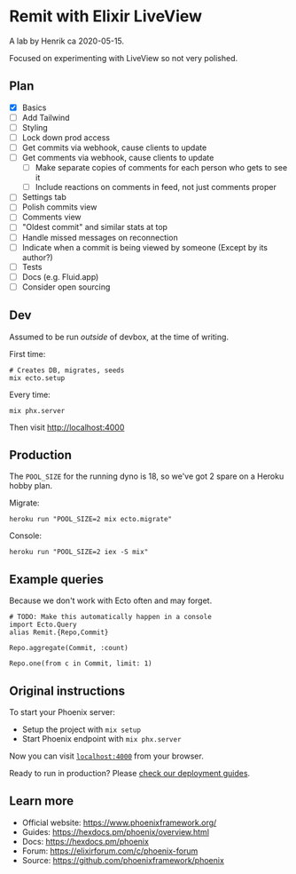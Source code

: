 # Remit with Elixir LiveView

A lab by Henrik ca 2020-05-15.

Focused on experimenting with LiveView so not very polished.

## Plan

- [x] Basics
- [ ] Add Tailwind
- [ ] Styling
- [ ] Lock down prod access
- [ ] Get commits via webhook, cause clients to update
- [ ] Get comments via webhook, cause clients to update
  - [ ] Make separate copies of comments for each person who gets to see it
  - [ ] Include reactions on comments in feed, not just comments proper
- [ ] Settings tab
- [ ] Polish commits view
- [ ] Comments view
- [ ] "Oldest commit" and similar stats at top
- [ ] Handle missed messages on reconnection
- [ ] Indicate when a commit is being viewed by someone (Except by its author?)
- [ ] Tests
- [ ] Docs (e.g. Fluid.app)
- [ ] Consider open sourcing

## Dev

Assumed to be run *outside* of devbox, at the time of writing.

First time:

    # Creates DB, migrates, seeds
    mix ecto.setup

Every time:

    mix phx.server

Then visit <http://localhost:4000>

## Production

The `POOL_SIZE` for the running dyno is 18, so we've got 2 spare on a Heroku hobby plan.

Migrate:

    heroku run "POOL_SIZE=2 mix ecto.migrate"

Console:

    heroku run "POOL_SIZE=2 iex -S mix"

## Example queries

Because we don't work with Ecto often and may forget.

    # TODO: Make this automatically happen in a console
    import Ecto.Query
    alias Remit.{Repo,Commit}

    Repo.aggregate(Commit, :count)

    Repo.one(from c in Commit, limit: 1)

## Original instructions

To start your Phoenix server:

  * Setup the project with `mix setup`
  * Start Phoenix endpoint with `mix phx.server`

Now you can visit [`localhost:4000`](http://localhost:4000) from your browser.

Ready to run in production? Please [check our deployment guides](https://hexdocs.pm/phoenix/deployment.html).

## Learn more

  * Official website: https://www.phoenixframework.org/
  * Guides: https://hexdocs.pm/phoenix/overview.html
  * Docs: https://hexdocs.pm/phoenix
  * Forum: https://elixirforum.com/c/phoenix-forum
  * Source: https://github.com/phoenixframework/phoenix
